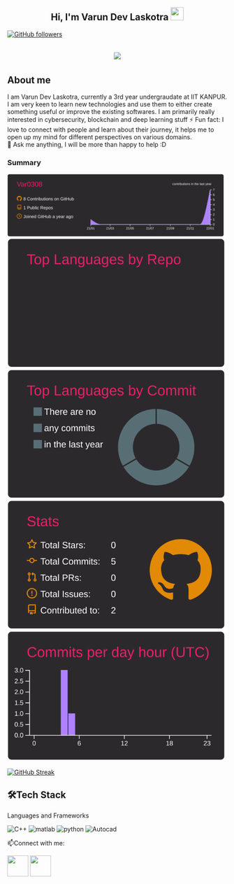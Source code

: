 <h2 align="center">Hi, I'm Varun Dev Laskotra  <img src="https://user-images.githubusercontent.com/39955420/147578264-bae0526c-028a-49d2-8af8-d08bb4edbd2a.gif" height="30" width="30"></h2>


[![GitHub followers](https://img.shields.io/github/followers/dhruv354?style=social)](https://github.com/Var0308)

<h2 align="center"><img src="https://user-images.githubusercontent.com/39955420/147578199-56632b69-b3e8-4d9f-97e2-f046a1c2cba0.gif"></h2>


<h2>About me</h2>

I am Varun Dev Laskotra, currently a 3rd year undergraudate at IIT KANPUR. I am very keen to learn new technologies and use them to either create something useful or improve the existing softwares. I am primarily really interested in cybersecurity, blockchain and deep learning stuff
⚡ Fun fact: I love to connect with people and learn about their journey, it helps me to open up my mind for different perspectives on various domains.   
💬 Ask me anything, I will be more than happy to help :D
<h3>Summary</h3>




[![](https://raw.githubusercontent.com/Var0308/Var0308/master/profile-summary-card-output/monokai/0-profile-details.svg)](https://github.com/vn7n24fzkq/github-profile-summary-cards)
[![](https://raw.githubusercontent.com/Var0308/Var0308/master/profile-summary-card-output/monokai/1-repos-per-language.svg)](https://github.com/vn7n24fzkq/github-profile-summary-cards) [![](https://raw.githubusercontent.com/Var0308/Var0308/master/profile-summary-card-output/monokai/2-most-commit-language.svg)](https://github.com/vn7n24fzkq/github-profile-summary-cards)
[![](https://raw.githubusercontent.com/Var0308/Var0308/master/profile-summary-card-output/monokai/3-stats.svg)](https://github.com/vn7n24fzkq/github-profile-summary-cards) [![](https://raw.githubusercontent.com/Var0308/Var0308/master/profile-summary-card-output/monokai/4-productive-time.svg)](https://github.com/vn7n24fzkq/github-profile-summary-cards)


[![GitHub Streak](https://github-readme-streak-stats.herokuapp.com/?user=Var0308&theme=dark&ring=FFB19A&hide_border=true&currStreakNum=F6A085&fire=F6A085&currStreakLabel=F6A085)](https://git.io/streak-stats)



<h2>🛠Tech Stack</h2>
 

Languages and Frameworks

![C++](https://img.shields.io/badge/c++-%2300599C.svg?style=for-the-badge&logo=c%2B%2B&logoColor=white)
![matlab](https://img.shields.io/badge/matlab-%231572B6.svg?style=for-the-badge&logo=matlab&logoColor=yellow)
![python](https://img.shields.io/badge/python-%23E34F26.svg?style=for-the-badge&logo=python&logoColor=white)
![Autocad](https://img.shields.io/badge/Autocad-%236DB33F.svg?style=for-the-badge&logo=Autocad&logoColor=white)



📫Connect with me:

[<img src="https://github.com/bradvin/social-share-urls/blob/master/images/logo-icons-colorized-background-01/linkedin.jpg" height="48" width="48">](https://www.linkedin.com/in/varun-laskotra-8225b61ab/) 
[<img src="https://github.com/bradvin/social-share-urls/blob/master/images/logo-icons-colorized-background-01/gmail.jpg" height="48" width="48">](mailto:varundev0090@gmail.com)


